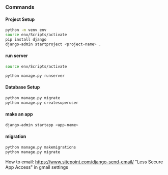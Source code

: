 ### Commands

#### Project Setup

```bash
python -m venv env
source env/Scripts/activate
pip install django
django-admin startproject <project-name> .
```
#### run server
```bash
source env/Scripts/activate

python manage.py runserver
```

#### Database Setup
```bash
python manage.py migrate
python manage.py createsuperuser
```

#### make an app
```bash
django-admin startapp <app-name>
```

#### migration

```bash
python manage.py makemigrations
python manage.py migrate
```

How to email: https://www.sitepoint.com/django-send-email/
"Less Secure App Access" in gmail settings